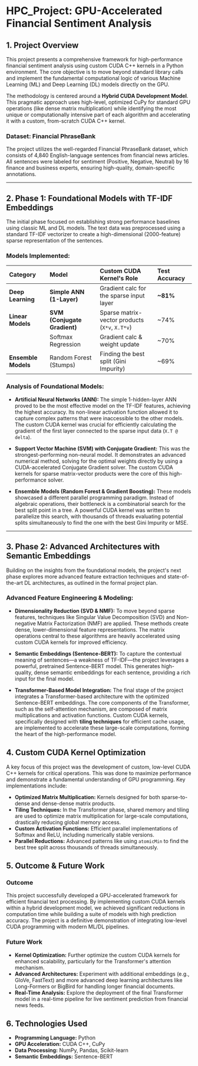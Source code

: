 # HPC_Project: GPU-Accelerated Financial Sentiment Analysis

## 1. Project Overview

This project presents a comprehensive framework for high-performance financial sentiment analysis using custom CUDA C++ kernels in a Python environment. The core objective is to move beyond standard library calls and implement the fundamental computational logic of various Machine Learning (ML) and Deep Learning (DL) models directly on the GPU.

The methodology is centered around a **Hybrid CUDA Development Model**. This pragmatic approach uses high-level, optimized CuPy for standard GPU operations (like dense matrix multiplication) while identifying the most unique or computationally intensive part of each algorithm and accelerating it with a custom, from-scratch CUDA C++ kernel.

### Dataset: Financial PhraseBank
The project utilizes the well-regarded Financial PhraseBank dataset, which consists of 4,840 English-language sentences from financial news articles. All sentences were labeled for sentiment (Positive, Negative, Neutral) by 16 finance and business experts, ensuring high-quality, domain-specific annotations.

---

## 2. Phase 1: Foundational Models with TF-IDF Embeddings

The initial phase focused on establishing strong performance baselines using classic ML and DL models. The text data was preprocessed using a standard TF-IDF vectorizer to create a high-dimensional (2000-feature) sparse representation of the sentences.

### Models Implemented:

| Category | Model | Custom CUDA Kernel's Role | Test Accuracy |
| :--- | :--- | :--- | :--- |
| **Deep Learning**| **Simple ANN (1-Layer)** | Gradient calc for the sparse input layer | **~81%** |
| **Linear Models**| **SVM (Conjugate Gradient)** | Sparse matrix-vector products (`X*v`, `X.T*v`) | ~74% |
| | Softmax Regression | Gradient calc & weight update | ~70% |
| **Ensemble Models**| Random Forest (Stumps) | Finding the best split (Gini Impurity) | ~69% |

### Analysis of Foundational Models:

*   **Artificial Neural Networks (ANN):** The simple 1-hidden-layer ANN proved to be the most effective model on the TF-IDF features, achieving the highest accuracy. Its non-linear activation function allowed it to capture complex patterns that were inaccessible to the other models. The custom CUDA kernel was crucial for efficiently calculating the gradient of the first layer connected to the sparse input data (`X.T @ delta`).

*   **Support Vector Machine (SVM) with Conjugate Gradient:** This was the strongest-performing non-neural model. It demonstrates an advanced numerical method, solving for the optimal weights directly by using a CUDA-accelerated Conjugate Gradient solver. The custom CUDA kernels for sparse matrix-vector products were the core of this high-performance solver.

*   **Ensemble Models (Random Forest & Gradient Boosting):** These models showcased a different parallel programming paradigm. Instead of algebraic operations, their bottleneck is a combinatorial search for the best split point in a tree. A powerful CUDA kernel was written to parallelize this search, with thousands of threads evaluating potential splits simultaneously to find the one with the best Gini Impurity or MSE.

---

## 3. Phase 2: Advanced Architectures with Semantic Embeddings

Building on the insights from the foundational models, the project's next phase explores more advanced feature extraction techniques and state-of-the-art DL architectures, as outlined in the formal project plan.

### Advanced Feature Engineering & Modeling:

*   **Dimensionality Reduction (SVD & NMF):** To move beyond sparse features, techniques like Singular Value Decomposition (SVD) and Non-negative Matrix Factorization (NMF) are applied. These methods create dense, lower-dimensional feature representations. The matrix operations central to these algorithms are heavily accelerated using custom CUDA kernels for improved efficiency.

*   **Semantic Embeddings (Sentence-BERT):** To capture the contextual meaning of sentences—a weakness of TF-IDF—the project leverages a powerful, pretrained Sentence-BERT model. This generates high-quality, dense semantic embeddings for each sentence, providing a rich input for the final model.

*   **Transformer-Based Model Integration:** The final stage of the project integrates a Transformer-based architecture with the optimized Sentence-BERT embeddings. The core components of the Transformer, such as the self-attention mechanism, are composed of matrix multiplications and activation functions. Custom CUDA kernels, specifically designed with **tiling techniques** for efficient cache usage, are implemented to accelerate these large-scale computations, forming the heart of the high-performance model.

## 4. Custom CUDA Kernel Optimization

A key focus of this project was the development of custom, low-level CUDA C++ kernels for critical operations. This was done to maximize performance and demonstrate a fundamental understanding of GPU programming. Key implementations include:
*   **Optimized Matrix Multiplication:** Kernels designed for both sparse-to-dense and dense-dense matrix products.
*   **Tiling Techniques:** In the Transformer phase, shared memory and tiling are used to optimize matrix multiplication for large-scale computations, drastically reducing global memory access.
*   **Custom Activation Functions:** Efficient parallel implementations of Softmax and ReLU, including numerically stable versions.
*   **Parallel Reductions:** Advanced patterns like using `atomicMin` to find the best tree split across thousands of threads simultaneously.

## 5. Outcome & Future Work

### Outcome
This project successfully developed a GPU-accelerated framework for efficient financial text processing. By implementing custom CUDA kernels within a hybrid development model, we achieved significant reductions in computation time while building a suite of models with high prediction accuracy. The project is a definitive demonstration of integrating low-level CUDA programming with modern ML/DL pipelines.

### Future Work
*   **Kernel Optimization:** Further optimize the custom CUDA kernels for enhanced scalability, particularly for the Transformer's attention mechanism.
*   **Advanced Architectures:** Experiment with additional embeddings (e.g., GloVe, FastText) and more advanced deep learning architectures like Long-Formers or BigBird for handling longer financial documents.
*   **Real-Time Analysis:** Explore the deployment of the final Transformer model in a real-time pipeline for live sentiment prediction from financial news feeds.

## 6. Technologies Used

*   **Programming Language:** Python
*   **GPU Acceleration:** CUDA C++, CuPy
*   **Data Processing:** NumPy, Pandas, Scikit-learn
*   **Semantic Embeddings:** Sentence-BERT
